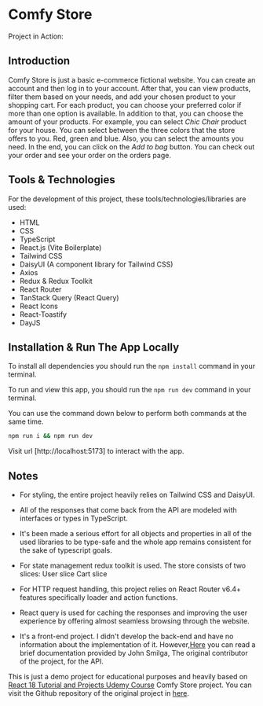 # Comfy Store

Project in Action:

## Introduction

Comfy Store is just a basic e-commerce fictional website. You can create an account and then log in to your account. After that, you can view products, filter them based on your needs, and add your chosen product to your shopping cart. For each product, you can choose your preferred color if more than one option is available. In addition to that, you can choose the amount of your products.
For example, you can select _Chic Chair_ product for your house. You can select between the three colors that the store offers to you. Red, green and blue. Also, you can select the amounts you need. In the end, you can click on the _Add to bag_ button.
You can check out your order and see your order on the orders page.

## Tools & Technologies

For the development of this project, these tools/technologies/libraries are used:

- HTML
- CSS
- TypeScript
- React.js (Vite Boilerplate)
- Tailwind CSS
- DaisyUI (A component library for Tailwind CSS)
- Axios
- Redux & Redux Toolkit
- React Router
- TanStack Query (React Query)
- React Icons
- React-Toastify
- DayJS

## Installation & Run The App Locally

To install all dependencies you should run the `npm install` command in your terminal.

To run and view this app, you should run the `npm run dev` command in your terminal.

You can use the command down below to perform both commands at the same time.

```sh
npm run i && npm run dev
```

Visit url [http://localhost:5173] to interact with the app.

## Notes

- For styling, the entire project heavily relies on Tailwind CSS and DaisyUI.

- All of the responses that come back from the API are modeled with interfaces or types in TypeScript.

- It's been made a serious effort for all objects and properties in all of the used libraries to be type-safe and the whole app remains consistent for the sake of typescript goals.

- For state management redux toolkit is used. The store consists of two slices:
  User slice
  Cart slice

- For HTTP request handling, this project relies on React Router v6.4+ features specifically loader and action functions.

- React query is used for caching the responses and improving the user experience by offering almost seamless browsing through the website.

- It's a front-end project. I didn't develop the back-end and have no information about the implementation of it. However,[Here](https://documenter.getpostman.com/view/18152321/2s9Xy5KpTi) you can read a brief documentation provided by John Smilga, The original contributor of the project, for the API.

This is just a demo project for educational purposes and heavily based on [React 18 Tutorial and Projects Udemy Course](https://www.udemy.com/course/react-tutorial-and-projects-course) Comfy Store project. You can visit the Github repository of the original project in [here](https://github.com/john-smilga/react-course-v3/tree/main/12-comfy-store).
